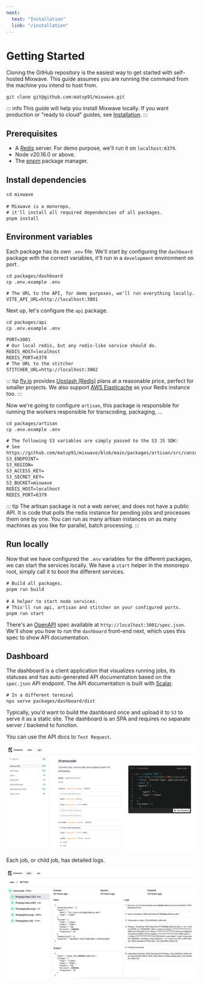 ```yaml
---
next:
  text: "Installation"
  link: "/installation"
---
```


# Getting Started

Cloning the GitHub repository is the easiest way to get started with self-hosted Mixwave. This guide assumes you are running the command from the machine you intend to host from.

```shell
git clone git@github.com:matvp91/mixwave.git
```

::: info
This guide will help you install Mixwave locally. If you want production or "ready to cloud" guides, see [Installation](installation).
:::

## Prerequisites

- A [Redis](https://redis.io/docs/latest/operate/oss_and_stack/install/install-redis/) server. For demo purpose, we'll run it on `localhost:6379`.
- Node v20.16.0 or above.
- The [pnpm](https://pnpm.io/installation) package manager.

## Install dependencies

```shell
cd mixwave

# Mixwave is a monorepo,
# it'll install all required dependencies of all packages.
pnpm install
```

## Environment variables

Each package has its own `.env` file. We'll start by configuring the `dashboard` package with the correct variables, it'll run in a `development` environment on port <Badge type="info" text="3000" />.

```shell
cd packages/dashboard
cp .env.example .env
```

```shell
# The URL to the API, for demo purposes, we'll run everything locally.
VITE_API_URL=http://localhost:3001
```

Next up, let's configure the `api` package.

```shell
cd packages/api
cp .env.example .env
```

```shell
PORT=3001
# Our local redis, but any redis-like service should do.
REDIS_HOST=localhost
REDIS_PORT=6379
# The URL to the stitcher
STITCHER_URL=http://localhost:3002
```

::: tip
[fly.io](https://fly.io/) provides [Upstash (Redis)](https://community.fly.io/t/upstash-for-redis-new-10-mo-single-region-fixed-price-plan) plans at a reasonable price, perfect for smaller projects. We also support [AWS Elasticache](https://aws.amazon.com/elasticache/) as your Redis instance too.
:::

Now we're going to configure `artisan`, this package is responsible for running the workers responsible for transcoding, packaging, ...

```shell
cd packages/artisan
cp .env.example .env
```

```shell
# The following S3 variables are simply passed to the S3 JS SDK:
# See https://github.com/matvp91/mixwave/blob/main/packages/artisan/src/consumer/s3.ts
S3_ENDPOINT=
S3_REGION=
S3_ACCESS_KEY=
S3_SECRET_KEY=
S3_BUCKET=mixwave
REDIS_HOST=localhost
REDIS_PORT=6379
```

::: tip
The artisan package is not a web server, and does not have a public API. It is code that polls the redis instance for pending jobs and processes them one by one. You can run as many artisan instances on as many machines as you like for parallel, batch processing.
:::

## Run locally

Now that we have configured the `.env` variables for the different packages, we can start the services locally. We have a `start` helper in the monorepo root, simply call it to boot the different services.

```shell
# Build all packages.
pnpm run build

# A helper to start node services.
# This'll run api, artisan and stitcher on your configured ports.
pnpm run start
```

There's an [OpenAPI](https://swagger.io/specification/) spec available at `http://localhost:3001/spec.json`. We'll show you how to run the `dashboard` front-end next, which uses this spec to show API documentation.

## Dashboard

The dashboard is a client application that visualizes running jobs, its statuses and has auto-generated API documentation based on the `spec.json` API endpoint. The API documentation is built with [Scalar](https://github.com/scalar/scalar).

```shell
# In a different terminal
npx serve packages/dashboard/dist
```

Typically, you'd want to build the dashboard once and upload it to `S3` to serve it as a static site. The dashboard is an SPA and requires no separate server / backend to function.

You can use the API docs to `Test Request`.

<img src="./assets/dashboard-api.png" alt="Dashboard API" class="image-rounded" />

Each job, or child job, has detailed logs.

<img src="./assets/dashboard-job.png" alt="Dashboard job" class="image-rounded" />
